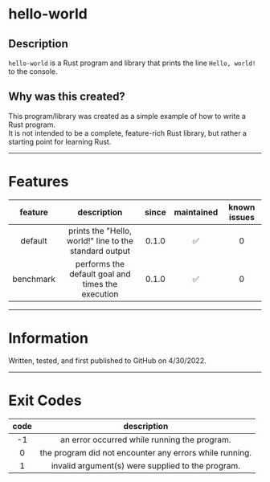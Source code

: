 # hello-world

## Description

`hello-world` is a Rust program and library that prints the line `Hello, world!` to the console.

## Why was this created?

This program/library was created as a simple example of how to write a Rust program.\
It is not intended to be a complete, feature-rich Rust library, but rather a starting point for learning Rust.

---

# Features
| feature | description | since | maintained | known issues |
|:-------:|:-----------:|:-----:|:----------:|:------------:|
| default | prints the "Hello, world!" line to the standard output | 0.1.0 | ✅ | 0 |
| benchmark | performs the default goal and times the execution | 0.1.0 | ✅ | 0 |

---

# Information

Written, tested, and first published to GitHub on 4/30/2022.

---

# Exit Codes

| code | description |
|:----:|:-----------:|
| -1 | an error occurred while running the program. |
| 0 | the program did not encounter any errors while running. |
| 1 | invalid argument(s) were supplied to the program. |